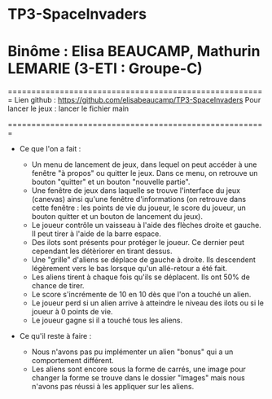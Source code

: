 # TP3-SpaceInvaders

# Binôme : Elisa BEAUCAMP, Mathurin LEMARIE (3-ETI : Groupe-C)

=======================================================
Lien github : https://github.com/elisabeaucamp/TP3-SpaceInvaders
Pour lancer le jeux : lancer le fichier main

=======================================================

- Ce que l'on a fait :
	- Un menu de lancement de jeux, dans lequel on peut accéder à une fenêtre "à propos" ou quitter le jeux. Dans ce menu, on retrouve un bouton "quitter" et un bouton "nouvelle partie".
	- Une fenêtre de jeux dans laquelle se trouve l'interface du jeux (canevas) ainsi qu'une fenêtre d'informations (on retrouve dans cette fenêtre : les points de vie du joueur, le score du joueur, un bouton quitter et un bouton de lancement du jeux).
	- Le joueur contrôle un vaisseau à l'aide des flèches droite et gauche. Il peut tirer à l'aide de la barre espace.
	- Des ilots sont présents pour protéger le joueur. Ce dernier peut cependant les détèriorer en tirant dessus.
	- Une "grille" d'aliens se déplace de gauche à droite. Ils descendent légèrement vers le bas lorsque qu'un allé-retour a été fait.
	- Les aliens tirent à chaque fois qu'ils se déplacent. Ils ont 50% de chance de tirer.
	- Le score s'incrémente de 10 en 10 dès que l'on a touché un alien.
	- Le joueur perd si un alien arrive à atteindre le niveau des ilots ou si le joueur à 0 points de vie.
	- Le joueur gagne si il a touché tous les aliens.

- Ce qu'il reste à faire :
	- Nous n'avons pas pu implémenter un alien "bonus" qui a un comportement différent.
	- Les aliens sont encore sous la forme de carrés, une image pour changer la forme se trouve dans le dossier "Images" mais nous n'avons pas réussi à les appliquer sur les aliens.
